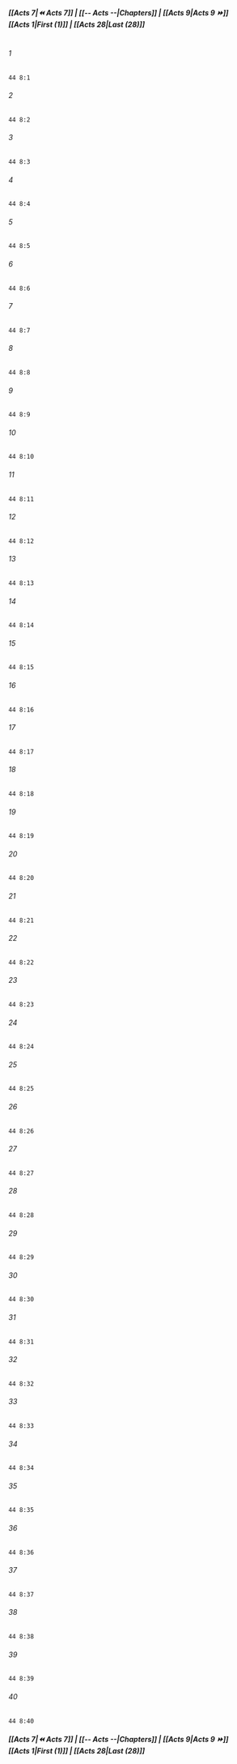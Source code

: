 
##### **[[Acts 7|⏪ Acts 7]] | [[-- Acts --|Chapters]] | [[Acts 9|Acts 9 ⏩]]**<br>**[[Acts 1|First (1)]] | [[Acts 28|Last (28)]]**<br><br>

###### 1
``` verse
44 8:1
```
###### 2
``` verse
44 8:2
```
###### 3
``` verse
44 8:3
```
###### 4
``` verse
44 8:4
```
###### 5
``` verse
44 8:5
```
###### 6
``` verse
44 8:6
```
###### 7
``` verse
44 8:7
```
###### 8
``` verse
44 8:8
```
###### 9
``` verse
44 8:9
```
###### 10
``` verse
44 8:10
```
###### 11
``` verse
44 8:11
```
###### 12
``` verse
44 8:12
```
###### 13
``` verse
44 8:13
```
###### 14
``` verse
44 8:14
```
###### 15
``` verse
44 8:15
```
###### 16
``` verse
44 8:16
```
###### 17
``` verse
44 8:17
```
###### 18
``` verse
44 8:18
```
###### 19
``` verse
44 8:19
```
###### 20
``` verse
44 8:20
```
###### 21
``` verse
44 8:21
```
###### 22
``` verse
44 8:22
```
###### 23
``` verse
44 8:23
```
###### 24
``` verse
44 8:24
```
###### 25
``` verse
44 8:25
```
###### 26
``` verse
44 8:26
```
###### 27
``` verse
44 8:27
```
###### 28
``` verse
44 8:28
```
###### 29
``` verse
44 8:29
```
###### 30
``` verse
44 8:30
```
###### 31
``` verse
44 8:31
```
###### 32
``` verse
44 8:32
```
###### 33
``` verse
44 8:33
```
###### 34
``` verse
44 8:34
```
###### 35
``` verse
44 8:35
```
###### 36
``` verse
44 8:36
```
###### 37
``` verse
44 8:37
```
###### 38
``` verse
44 8:38
```
###### 39
``` verse
44 8:39
```
###### 40
``` verse
44 8:40
```

##### **[[Acts 7|⏪ Acts 7]] | [[-- Acts --|Chapters]] | [[Acts 9|Acts 9 ⏩]]**<br>**[[Acts 1|First (1)]] | [[Acts 28|Last (28)]]**
